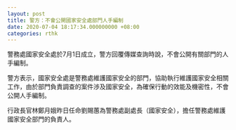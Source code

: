 ```yaml
---
layout: post
title: 警方：不會公開國家安全處部門人手編制
date: 2020-07-04 18:17:34.000000000 +08:00
categories: rthk
---
```


警務處國家安全處於7月1日成立，警方回覆傳媒查詢時說，不會公開有關部門的人手編制。

警方表示，國家安全處是警務處維護國家安全的部門，協助執行維護國家安全相關工作，由於部門負責調查的案件渉及國家安全，為確保行動的效能及機密性，不會公開人手編制。

行政長官林鄭月娥昨日任命劉賜蕙為警務處副處長（國家安全），擔任警務處維護國家安全部門的負責人。
